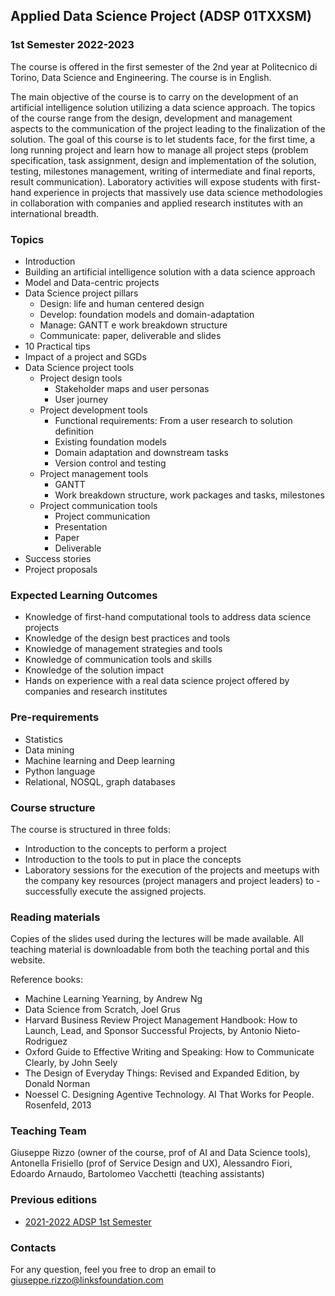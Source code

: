## Applied Data Science Project (ADSP 01TXXSM)

### 1st Semester 2022-2023

The course is offered in the first semester of the 2nd year at Politecnico di Torino, Data Science and Engineering. The course is in English. 

The main objective of the course is to carry on the development of an artificial intelligence solution utilizing a data science approach. The topics of the course range from the design, development and management aspects to the communication of the project leading to the finalization of the solution.
The goal of this course is to let students face, for the first time, a long running project and learn how to manage all project steps (problem specification, task assignment, design and implementation of the solution, testing, milestones management, writing of intermediate and final reports, result communication).
Laboratory activities will expose students with first-hand experience in projects that massively use data science methodologies in collaboration with companies and applied research institutes with an international breadth.

### Topics
- Introduction <!-- [[slides]()] -->
- Building an artificial intelligence solution with a data science approach <!-- [[slides]()] -->
- Model and Data-centric projects <!-- [[slides]()] -->
- Data Science project pillars <!-- [[slides]()] --> 
  - Design: life and human centered design
  - Develop: foundation models and domain-adaptation
  - Manage: GANTT e work breakdown structure
  - Communicate: paper, deliverable and slides
- 10 Practical tips <!-- [[slides]()] -->
- Impact of a project and SGDs <!-- [[slides]()] -->
- Data Science project tools
  - Project design tools
    - Stakeholder maps and user personas
    - User journey
  - Project development tools 
    - Functional requirements: From a user research to solution definition
    - Existing foundation models
    - Domain adaptation and downstream tasks
    - Version control and testing
  - Project management tools <!-- [[slides]()] -->
    - GANTT
    - Work breakdown structure, work packages and tasks, milestones
  - Project communication tools
    - Project communication
    - Presentation <!-- [[slides]()] -->
    - Paper <!-- [[slides]()] -->
    - Deliverable <!-- [[slides]()] -->
- Success stories <!-- [[slides]()] -->
- Project proposals <!-- [[slides]()] -->

### Expected Learning Outcomes 
- Knowledge of first-hand computational tools to address data science projects  
- Knowledge of the design best practices and tools
- Knowledge of management strategies and tools
- Knowledge of communication tools and skills
- Knowledge of the solution impact 
- Hands on experience with a real data science project offered by companies and research institutes

### Pre-requirements 
- Statistics
- Data mining
- Machine learning and Deep learning 
- Python language
- Relational, NOSQL, graph databases

### Course structure 
The course is structured in three folds: 
- Introduction to the concepts to perform a project
- Introduction to the tools to put in place the concepts
- Laboratory sessions for the execution of the projects and meetups with the company key resources (project managers and project leaders) to - successfully execute the assigned projects.

### Reading materials 
Copies of the slides used during the lectures will be made available. All teaching material is downloadable from both the teaching portal and this website. 

Reference books: 
- Machine Learning Yearning, by Andrew Ng
- Data Science from Scratch, Joel Grus
- Harvard Business Review Project Management Handbook: How to Launch, Lead, and Sponsor Successful Projects, by Antonio Nieto-Rodriguez
- Oxford Guide to Effective Writing and Speaking: How to Communicate Clearly, by John Seely
- The Design of Everyday Things: Revised and Expanded Edition, by Donald Norman
- Noessel C. Designing Agentive Technology. AI That Works for People. Rosenfeld, 2013

### Teaching Team
Giuseppe Rizzo (owner of the course, prof of AI and Data Science tools), Antonella Frisiello (prof of Service Design and UX), Alessandro Fiori, Edoardo Arnaudo, Bartolomeo Vacchetti (teaching assistants)

### Previous editions
- [2021-2022 ADSP 1st Semester](https://adsp-polito.github.io/2021/)

### Contacts
For any question, feel you free to drop an email to <giuseppe.rizzo@linksfoundation.com>
